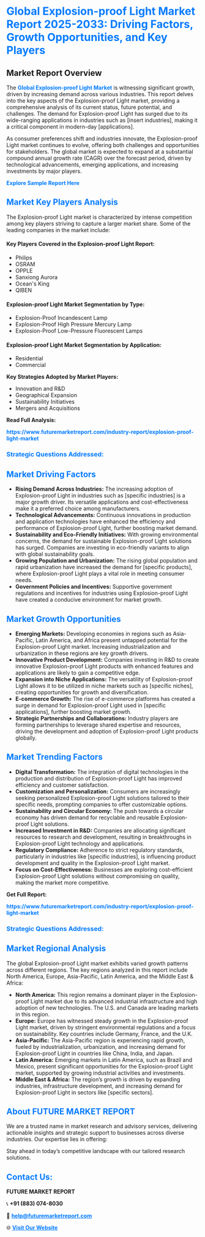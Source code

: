 <h1 style="color: #007BFF;">Global Explosion-proof Light Market Report 2025-2033: Driving Factors, Growth Opportunities, and Key Players</h1>

<section id="overview">
<h2>Market Report Overview</h2>
<p>The <a href="https://www.futuremarketreport.com/industry-report/explosion-proof-light-market" style="color: #007BFF; text-decoration: none;"><strong>Global Explosion-proof Light Market</strong></a> is witnessing significant growth, driven by increasing demand across various industries. This report delves into the key aspects of the Explosion-proof Light market, providing a comprehensive analysis of its current status, future potential, and challenges. The demand for Explosion-proof Light has surged due to its wide-ranging applications in industries such as [insert industries], making it a critical component in modern-day [applications].</p>
<p>As consumer preferences shift and industries innovate, the Explosion-proof Light market continues to evolve, offering both challenges and opportunities for stakeholders. The global market is expected to expand at a substantial compound annual growth rate (CAGR) over the forecast period, driven by technological advancements, emerging applications, and increasing investments by major players.</p>
</section>

<section id="overview">
<p><a href="https://www.futuremarketreport.com/request-sample/reportId=85656" style="color: #007BFF; text-decoration: none;"><strong>Explore Sample Report Here</strong></a></p>
</section>

<section id="key-players">
<h2 style="color: #007BFF;">Market Key Players Analysis</h2>
<p>The Explosion-proof Light market is characterized by intense competition among key players striving to capture a larger market share. Some of the leading companies in the market include:</p>
<h4>Key Players Covered in the Explosion-proof Light Report:</h4>
<ul><li>Philips</li><li>OSRAM</li><li>OPPLE</li><li>Sanxiong Aurora</li><li>Ocean&#039;s King</li><li>QIBEN</li></ul>
<h4>Explosion-proof Light Market Segmentation by Type:</h4>
<ul><li>Explosion-Proof Incandescent Lamp</li><li>Explosion-Proof High Pressure Mercury Lamp</li><li>Explosion-Proof Low-Pressure Fluorescent Lamps</li></ul>

<h4>Explosion-proof Light Market Segmentation by Application:</h4>
<ul><li>Residential</li><li>Commercial</li></ul>
<p><strong>Key Strategies Adopted by Market Players:</strong></p>
<ul>
<li>Innovation and R&D</li>
<li>Geographical Expansion</li>
<li>Sustainability Initiatives</li>
<li>Mergers and Acquisitions</li>
</ul>
</section>

<section>
<p><strong>Read Full Analysis: </strong></p><a href="https://www.futuremarketreport.com/industry-report/explosion-proof-light-market" style="color: #007BFF; text-decoration: none;"><strong>https://www.futuremarketreport.com/industry-report/explosion-proof-light-market</strong></a>
<h3 style="color: #007BFF;">Strategic Questions Addressed:</h3>
</section>

<section id="driving-factors">
<h2 style="color: #007BFF;">Market Driving Factors</h2>
<ul>
<li><strong>Rising Demand Across Industries:</strong> The increasing adoption of Explosion-proof Light in industries such as [specific industries] is a major growth driver. Its versatile applications and cost-effectiveness make it a preferred choice among manufacturers.</li>
<li><strong>Technological Advancements:</strong> Continuous innovations in production and application technologies have enhanced the efficiency and performance of Explosion-proof Light, further boosting market demand.</li>
<li><strong>Sustainability and Eco-Friendly Initiatives:</strong> With growing environmental concerns, the demand for sustainable Explosion-proof Light solutions has surged. Companies are investing in eco-friendly variants to align with global sustainability goals.</li>
<li><strong>Growing Population and Urbanization:</strong> The rising global population and rapid urbanization have increased the demand for [specific products], where Explosion-proof Light plays a vital role in meeting consumer needs.</li>
<li><strong>Government Policies and Incentives:</strong> Supportive government regulations and incentives for industries using Explosion-proof Light have created a conducive environment for market growth.</li>
</ul>
</section>

<section id="growth-opportunities">
<h2 style="color: #007BFF;">Market Growth Opportunities</h2>
<ul>
<li><strong>Emerging Markets:</strong> Developing economies in regions such as Asia-Pacific, Latin America, and Africa present untapped potential for the Explosion-proof Light market. Increasing industrialization and urbanization in these regions are key growth drivers.</li>
<li><strong>Innovative Product Development:</strong> Companies investing in R&D to create innovative Explosion-proof Light products with enhanced features and applications are likely to gain a competitive edge.</li>
<li><strong>Expansion into Niche Applications:</strong> The versatility of Explosion-proof Light allows it to be utilized in niche markets such as [specific niches], creating opportunities for growth and diversification.</li>
<li><strong>E-commerce Growth:</strong> The rise of e-commerce platforms has created a surge in demand for Explosion-proof Light used in [specific applications], further boosting market growth.</li>
<li><strong>Strategic Partnerships and Collaborations:</strong> Industry players are forming partnerships to leverage shared expertise and resources, driving the development and adoption of Explosion-proof Light products globally.</li>
</ul>
</section>

<section id="trending-factors">
<h2 style="color: #007BFF;">Market Trending Factors</h2>
<ul>
<li><strong>Digital Transformation:</strong> The integration of digital technologies in the production and distribution of Explosion-proof Light has improved efficiency and customer satisfaction.</li>
<li><strong>Customization and Personalization:</strong> Consumers are increasingly seeking personalized Explosion-proof Light solutions tailored to their specific needs, prompting companies to offer customizable options.</li>
<li><strong>Sustainability and Circular Economy:</strong> The push towards a circular economy has driven demand for recyclable and reusable Explosion-proof Light solutions.</li>
<li><strong>Increased Investment in R&D:</strong> Companies are allocating significant resources to research and development, resulting in breakthroughs in Explosion-proof Light technology and applications.</li>
<li><strong>Regulatory Compliance:</strong> Adherence to strict regulatory standards, particularly in industries like [specific industries], is influencing product development and quality in the Explosion-proof Light market.</li>
<li><strong>Focus on Cost-Effectiveness:</strong> Businesses are exploring cost-efficient Explosion-proof Light solutions without compromising on quality, making the market more competitive.</li>
</ul>
</section>

<section>
<p><strong>Get Full Report: </strong></p><a href="https://www.futuremarketreport.com/industry-report/explosion-proof-light-market" style="color: #007BFF; text-decoration: none;"><strong>https://www.futuremarketreport.com/industry-report/explosion-proof-light-market</strong></a>
<h3 style="color: #007BFF;">Strategic Questions Addressed:</h3>
</section>


<section id="regional-analysis">
<h2 style="color: #007BFF;">Market Regional Analysis</h2>
<p>The global Explosion-proof Light market exhibits varied growth patterns across different regions. The key regions analyzed in this report include North America, Europe, Asia-Pacific, Latin America, and the Middle East & Africa:</p>
<ul>
<li><strong>North America:</strong> This region remains a dominant player in the Explosion-proof Light market due to its advanced industrial infrastructure and high adoption of new technologies. The U.S. and Canada are leading markets in this region.</li>
<li><strong>Europe:</strong> Europe has witnessed steady growth in the Explosion-proof Light market, driven by stringent environmental regulations and a focus on sustainability. Key countries include Germany, France, and the U.K.</li>
<li><strong>Asia-Pacific:</strong> The Asia-Pacific region is experiencing rapid growth, fueled by industrialization, urbanization, and increasing demand for Explosion-proof Light in countries like China, India, and Japan.</li>
<li><strong>Latin America:</strong> Emerging markets in Latin America, such as Brazil and Mexico, present significant opportunities for the Explosion-proof Light market, supported by growing industrial activities and investments.</li>
<li><strong>Middle East & Africa:</strong> The region’s growth is driven by expanding industries, infrastructure development, and increasing demand for Explosion-proof Light in sectors like [specific sectors].</li>
</ul>
</section>

<footer>
<h2 style="color: #007BFF;">About FUTURE MARKET REPORT</h2>
<p>We are a trusted name in market research and advisory services, delivering actionable insights and strategic support to businesses across diverse industries. Our expertise lies in offering:</p>

<p>Stay ahead in today’s competitive landscape with our tailored research solutions.</p>

<h2 style="color: #007BFF;">Contact Us:</h2>
<p><strong>FUTURE MARKET REPORT</strong></p>
<p>📞 <strong>+91 (883) 074-8030</strong></p>
<p>📧 <strong><a href="mailto:help@futuremarketreport.com" style="color: #007BFF;">help@futuremarketreport.com</a></strong></p>
<p>🌐 <strong><a href="https://www.futuremarketreport.com/" style="color: #007BFF;">Visit Our Website</a></strong></p>
</footer>